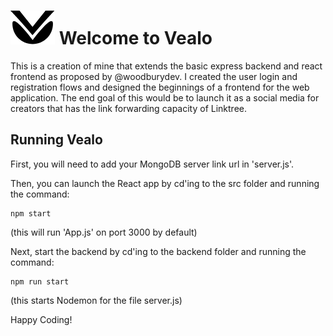 
# ![alt text](https://github.com/alexrohrberg/Vealo-Link-Forwarding/blob/master/src/images/logo1x.png "Vealo Logo") Welcome to Vealo

This is a creation of mine that extends the basic express backend and react frontend as proposed by @woodburydev. I created the user login and registration flows and designed the beginnings of a frontend for the web application. The end goal of this would be to launch it as a social media for creators that has the link forwarding capacity of Linktree.

## Running Vealo

First, you will need to add your MongoDB server link url in 'server.js'. 


Then, you can launch the React app by cd'ing to the src folder and running the command:
```shell
npm start
```
(this will run 'App.js' on port 3000 by default)


Next, start the backend by cd'ing to the backend folder and running the command:
```shell
npm run start
```
(this starts Nodemon for the file server.js)


Happy Coding!
